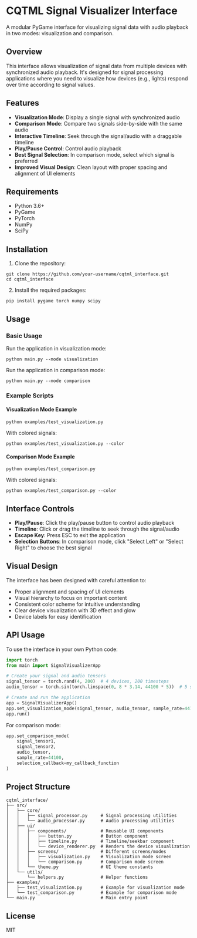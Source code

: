 # CQTML Signal Visualizer Interface

A modular PyGame interface for visualizing signal data with audio playback in two modes: visualization and comparison.

## Overview

This interface allows visualization of signal data from multiple devices with synchronized audio playback. It's designed for signal processing applications where you need to visualize how devices (e.g., lights) respond over time according to signal values.

## Features

- **Visualization Mode**: Display a single signal with synchronized audio
- **Comparison Mode**: Compare two signals side-by-side with the same audio
- **Interactive Timeline**: Seek through the signal/audio with a draggable timeline
- **Play/Pause Control**: Control audio playback
- **Best Signal Selection**: In comparison mode, select which signal is preferred
- **Improved Visual Design**: Clean layout with proper spacing and alignment of UI elements

## Requirements

- Python 3.6+
- PyGame
- PyTorch
- NumPy
- SciPy

## Installation

1. Clone the repository:
```
git clone https://github.com/your-username/cqtml_interface.git
cd cqtml_interface
```

2. Install the required packages:
```
pip install pygame torch numpy scipy
```

## Usage

### Basic Usage

Run the application in visualization mode:
```
python main.py --mode visualization
```

Run the application in comparison mode:
```
python main.py --mode comparison
```

### Example Scripts

#### Visualization Mode Example
```
python examples/test_visualization.py
```

With colored signals:
```
python examples/test_visualization.py --color
```

#### Comparison Mode Example
```
python examples/test_comparison.py
```

With colored signals:
```
python examples/test_comparison.py --color
```

## Interface Controls

- **Play/Pause**: Click the play/pause button to control audio playback
- **Timeline**: Click or drag the timeline to seek through the signal/audio
- **Escape Key**: Press ESC to exit the application
- **Selection Buttons**: In comparison mode, click "Select Left" or "Select Right" to choose the best signal

## Visual Design

The interface has been designed with careful attention to:
- Proper alignment and spacing of UI elements
- Visual hierarchy to focus on important content
- Consistent color scheme for intuitive understanding
- Clear device visualization with 3D effect and glow
- Device labels for easy identification

## API Usage

To use the interface in your own Python code:

```python
import torch
from main import SignalVisualizerApp

# Create your signal and audio tensors
signal_tensor = torch.rand(4, 200)  # 4 devices, 200 timesteps
audio_tensor = torch.sin(torch.linspace(0, 8 * 3.14, 44100 * 5))  # 5 seconds audio

# Create and run the application
app = SignalVisualizerApp()
app.set_visualization_mode(signal_tensor, audio_tensor, sample_rate=44100)
app.run()
```

For comparison mode:

```python
app.set_comparison_mode(
    signal_tensor1,
    signal_tensor2, 
    audio_tensor,
    sample_rate=44100,
    selection_callback=my_callback_function
)
```

## Project Structure

```
cqtml_interface/
├── src/
│   ├── core/
│   │   ├── signal_processor.py     # Signal processing utilities
│   │   └── audio_processor.py      # Audio processing utilities
│   ├── ui/
│   │   ├── components/             # Reusable UI components
│   │   │   ├── button.py           # Button component
│   │   │   ├── timeline.py         # Timeline/seekbar component
│   │   │   └── device_renderer.py  # Renders the device visualization
│   │   ├── screens/                # Different screens/modes
│   │   │   ├── visualization.py    # Visualization mode screen
│   │   │   └── comparison.py       # Comparison mode screen
│   │   └── theme.py                # UI theme constants
│   └── utils/
│       └── helpers.py              # Helper functions
├── examples/
│   ├── test_visualization.py       # Example for visualization mode
│   └── test_comparison.py          # Example for comparison mode
└── main.py                         # Main entry point
```

## License

MIT 